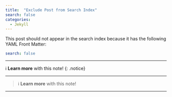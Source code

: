 ```yaml
---
title:  "Exclude Post from Search Index"
search: false
categories: 
  - Jekyll
---
```


This post should not appear in the search index because it has the following YAML Front Matter:

```yaml
search: false
```

---

:information_source: **Learn more**  with this note!
{: .notice}

---

> :information_source: **Learn more** with this note!

---
